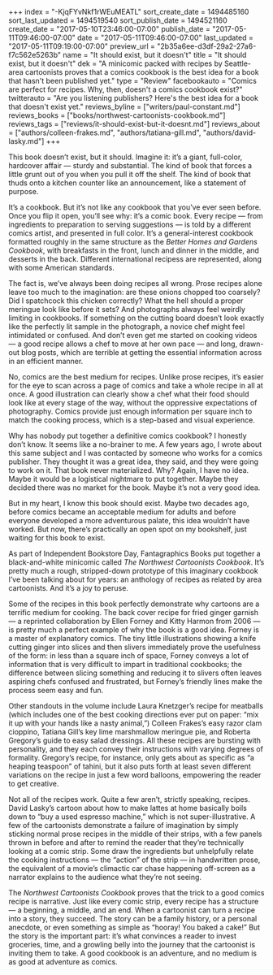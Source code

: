 +++
index = "-KjqFYvNkf1rWEuMEATL"
sort_create_date = 1494485160
sort_last_updated = 1494519540
sort_publish_date = 1494521160
create_date = "2017-05-10T23:46:00-07:00"
publish_date = "2017-05-11T09:46:00-07:00"
date = "2017-05-11T09:46:00-07:00"
last_updated = "2017-05-11T09:19:00-07:00"
preview_url = "2b35a6ee-d3df-29a2-27a6-f7c562e5263b"
name = "It should exist, but it doesn't"
title = "It should exist, but it doesn't"
dek = "A minicomic packed with recipes by Seattle-area cartoonists proves that a comics cookbook is the best idea for a book that hasn't been published yet."
type = "Review"
facebookauto = "Comics are perfect for recipes. Why, then, doesn't a comics cookbook exist?"
twitterauto = "Are you listening publishers? Here's the best idea for a book that doesn't exist yet."
reviews_byline = ["writers/paul-constant.md"]
reviews_books = ["books/northwest-cartoonists-cookbook.md"]
reviews_tags = ["reviews/it-should-exist-but-it-doesnt.md"]
reviews_about = ["authors/colleen-frakes.md", "authors/tatiana-gill.md", "authors/david-lasky.md"]
+++

This book doesn’t exist, but it should. Imagine it: it’s a giant, full-color, hardcover affair — sturdy and substantial. The kind of book that forces a little grunt out of you when you pull it off the shelf. The kind of book that thuds onto a kitchen counter like an announcement, like a statement of purpose.

It’s a cookbook. But it’s not like any cookbook that you’ve ever seen before. Once you flip it open, you’ll see why: it’s a comic book. Every recipe — from ingredients to preparation to serving suggestions — is told by a different comics artist, and presented in full color. It’s a general-interest cookbook formatted roughly in the same structure as the *Better Homes and Gardens Cookbook*, with breakfasts in the front, lunch and dinner in the middle, and desserts in the back. Different international recipess are represented, along with some American standards. 

The fact is, we’ve always been doing recipes all wrong. Prose recipes alone leave too much to the imagination: are these onions chopped too coarsely? Did I spatchcock this chicken correctly? What the hell should a proper meringue look like before it sets? And photographs always feel weirdly limiting in cookbooks. If something on the cutting board doesn’t look exactly like the perfectly lit sample in the photograph, a novice chef might feel intimidated or confused. And don’t even get me started on cooking videos — a good recipe allows a chef to move at her own pace — and long, drawn-out blog posts, which are terrible at getting the essential information across in an efficient manner.

No, comics are the best medium for recipes. Unlike prose recipes, it’s easier for the eye to scan across a page of comics and take a whole recipe in all at once. A good illustration can clearly show a chef what their food should look like at every stage of the way, without the oppressive expectations of photography. Comics provide just enough information per square inch to match the cooking process, which is a step-based and visual experience.

Why has nobody put together a definitive comics cookbook? I honestly don’t know. It seems like a no-brainer to me. A few years ago, I wrote about this same subject and I was contacted by someone who works for a comics publisher. They thought it was a great idea, they said, and they were going to work on it. That book never materialized. Why? Again, I have no idea. Maybe it would be a logistical nightmare to put together. Maybe they decided there was no market for the book. Maybe it’s not a very good idea.

But in my heart, I know this book should exist. Maybe two decades ago, before comics became an acceptable medium for adults and before everyone developed a more adventurous palate, this idea wouldn’t have worked. But now, there’s practically an open spot on my bookshelf, just waiting for this book to exist.

As part of Independent Bookstore Day, Fantagraphics Books put together a black-and-white minicomic called *The Northwest Cartoonists Cookbook*. It’s pretty much a rough, stripped-down prototype of this imaginary cookbook I’ve been talking about for years: an anthology of recipes as related by area cartoonists. And it’s a joy to peruse.

Some of the recipes in this book perfectly demonstrate why cartoons are a terrific medium for cooking. The back cover recipe for fried ginger garnish — a reprinted collaboration by Ellen Forney and Kitty Harmon from 2006 — is pretty much a perfect example of why the book is a good idea. Forney is a master of explanatory comics. The tiny little illustrations showing a knife cutting ginger into slices and then slivers immediately prove the usefulness of the form: in less than a square inch of space, Forney conveys a lot of information that is very difficult to impart in traditional cookbooks; the difference between slicing something and reducing it to slivers often leaves aspiring chefs confused and frustrated, but Forney’s friendly lines make the process seem easy and fun.

Other standouts in the volume include Laura Knetzger’s recipe for meatballs (which includes one of the best cooking directions ever put on paper: “mix it up with your hands like a nasty animal,”) Colleen Frakes’s easy razor clam cioppino, Tatiana Gill’s key lime marshmallow meringue pie, and Roberta Gregory’s guide to easy salad dressings. All these recipes are bursting with personality, and they each convey their instructions with varying degrees of formality. Gregory’s recipe, for instance, only gets about as specific as “a heaping teaspoon” of tahini, but it also puts forth at least seven different variations on the recipe in just a few word balloons, empowering the reader to get creative.

Not all of the recipes work. Quite a few aren’t, strictly speaking, recipes. David Lasky’s cartoon about how to make lattes at home basically boils down to “buy a used espresso machine,” which is not super-illustrative. A few of the cartoonists demonstrate a failure of imagination by simply sticking normal prose recipes in the middle of their strips, with a few panels thrown in  before and after to remind the reader that they’re technically looking at a comic strip. Some draw the ingredients but unhelpfully relate the cooking instructions — the “action” of the strip — in handwritten prose, the equivalent of a movie’s climactic car chase happening off-screen as a narrator explains to the audience what they’re not seeing.

The *Northwest Cartoonists Cookbook* proves that the trick to a good comics recipe is narrative. Just like every comic strip, every recipe has a structure — a beginning, a middle, and an end. When a cartoonist can turn a recipe into a story, they succeed. The story can be a family history, or a personal anecdote, or even something as simple as “hooray! You baked a cake!” But the story is the important part: it’s what convinces a reader to invest groceries, time, and a growling belly into the journey that the cartoonist is inviting them to take. A good cookbook is an adventure, and no medium is as good at adventure as comics.